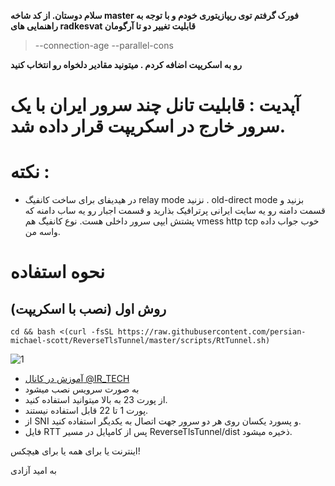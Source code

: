 **سلام دوستان.
از کد شاخه master فورک گرفتم توی ریپازیتوری خودم و با توجه به راهنمایی های radkesvat قابلیت تغییر دو تا آرگومان**
> --connection-age
> --parallel-cons

**رو به اسکریپت اضافه کردم .
میتونید مقادیر دلخواه رو انتخاب کنید**


 # آپدیت : قابلیت تانل چند سرور ایران با یک سرور خارج در اسکریپت قرار داده شد.

# نکته :
- در هیدیفای برای ساخت کانفیگ relay mode نزنید . old-direct mode بزنید و قسمت دامنه رو یه سایت ایرانی پرترافیک بذارید و قسمت اجبار رو یه ساب دامنه که پشتش ایپی سرور داخلی هست. نوع کانفیگ هم vmess http tcp خوب جواب داده واسه من.

# نحوه استفاده 

 ## روش اول (نصب با اسکریپت)
 
 ```
 cd && bash <(curl -fsSL https://raw.githubusercontent.com/persian-michael-scott/ReverseTlsTunnel/master/scripts/RtTunnel.sh)
 ```
 
 ![1](https://raw.githubusercontent.com/persian-michael-scott/ReverseTlsTunnel/master/RTT.png)
 
 - [آموزش در کانال @IR_TECH](https://youtube.com/watch?v=1mj1fhA2X6s)
- به صورت سرویس نصب میشود 
- از پورت 23 به بالا میتوانید استفاده کنید. 
- پورت 1 تا 22 قابل استفاده نیستند. 
- از SNI و پسورد یکسان روی هر دو سرور جهت اتصال به یکدیگر استفاده کنید.
- فایل RTT پس از کامپایل در مسیر ReverseTlsTunnel/dist ذخیره میشود.
 

اینترنت یا برای همه یا برای هیچکس!

به امید آزادی

